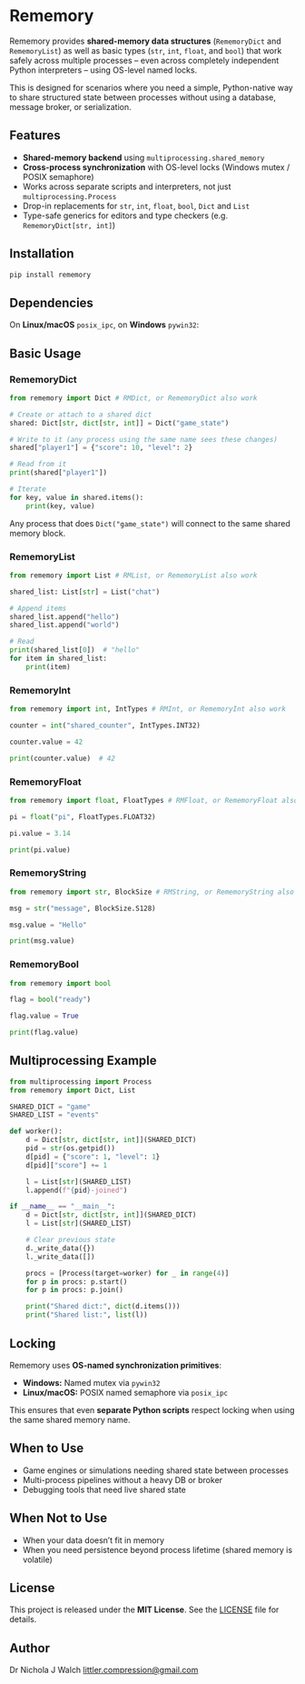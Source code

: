 # Rememory

Rememory provides **shared-memory data structures** (`RememoryDict` and `RememoryList`) as well as basic types (`str`, `int`, `float`, and `bool`) that work safely across multiple processes – even across completely independent Python interpreters – using OS-level named locks.

This is designed for scenarios where you need a simple, Python-native way to share structured state between processes without using a database, message broker, or serialization.

## Features

* **Shared-memory backend** using `multiprocessing.shared_memory`
* **Cross-process synchronization** with OS-level locks (Windows mutex / POSIX semaphore)
* Works across separate scripts and interpreters, not just `multiprocessing.Process`
* Drop-in replacements for `str`, `int`, `float`, `bool`, `Dict` and `List`
* Type-safe generics for editors and type checkers (e.g. `RememoryDict[str, int]`)


## Installation

```bash
pip install rememory
```

## Dependencies

On **Linux/macOS** `posix_ipc`, on **Windows** `pywin32`:


## Basic Usage

### RememoryDict

```python
from rememory import Dict # RMDict, or RememoryDict also work

# Create or attach to a shared dict
shared: Dict[str, dict[str, int]] = Dict("game_state")

# Write to it (any process using the same name sees these changes)
shared["player1"] = {"score": 10, "level": 2}

# Read from it
print(shared["player1"])

# Iterate
for key, value in shared.items():
    print(key, value)
```

Any process that does `Dict("game_state")` will connect to the same shared memory block.

### RememoryList

```python
from rememory import List # RMList, or RememoryList also work

shared_list: List[str] = List("chat")

# Append items
shared_list.append("hello")
shared_list.append("world")

# Read
print(shared_list[0])  # "hello"
for item in shared_list:
    print(item)
```
### RememoryInt
```python
from rememory import int, IntTypes # RMInt, or RememoryInt also work

counter = int("shared_counter", IntTypes.INT32)

counter.value = 42

print(counter.value)  # 42
```
### RememoryFloat
```python
from rememory import float, FloatTypes # RMFloat, or RememoryFloat also work

pi = float("pi", FloatTypes.FLOAT32)

pi.value = 3.14

print(pi.value)
```
### RememoryString
```python
from rememory import str, BlockSize # RMString, or RememoryString also work

msg = str("message", BlockSize.S128)

msg.value = "Hello"

print(msg.value)
```
### RememoryBool
```python
from rememory import bool

flag = bool("ready")

flag.value = True

print(flag.value)
```

## Multiprocessing Example

```python
from multiprocessing import Process
from rememory import Dict, List

SHARED_DICT = "game"
SHARED_LIST = "events"

def worker():
    d = Dict[str, dict[str, int]](SHARED_DICT)
    pid = str(os.getpid())
    d[pid] = {"score": 1, "level": 1}
    d[pid]["score"] += 1

    l = List[str](SHARED_LIST)
    l.append(f"{pid}-joined")

if __name__ == "__main__":
    d = Dict[str, dict[str, int]](SHARED_DICT)
    l = List[str](SHARED_LIST)

    # Clear previous state
    d._write_data({})
    l._write_data([])

    procs = [Process(target=worker) for _ in range(4)]
    for p in procs: p.start()
    for p in procs: p.join()

    print("Shared dict:", dict(d.items()))
    print("Shared list:", list(l))
```

## Locking

Rememory uses **OS-named synchronization primitives**:

* **Windows:** Named mutex via `pywin32`
* **Linux/macOS:** POSIX named semaphore via `posix_ipc`

This ensures that even **separate Python scripts** respect locking when using the same shared memory name.

## When to Use

* Game engines or simulations needing shared state between processes
* Multi-process pipelines without a heavy DB or broker
* Debugging tools that need live shared state

## When Not to Use

* When your data doesn’t fit in memory
* When you need persistence beyond process lifetime (shared memory is volatile)


## License

This project is released under the **MIT License**. See the [LICENSE](LICENSE) file for details.


## Author

Dr Nichola J Walch <littler.compression@gmail.com>